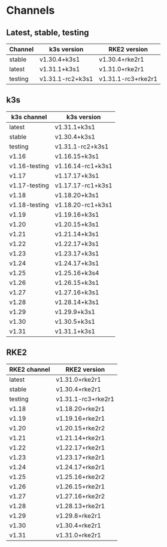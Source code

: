 # Channels

## Latest, stable, testing

| Channel | k3s version | RKE2 version |
| ------- | ----------- | ------------ |
stable|v1.30.4+k3s1|v1.30.4+rke2r1
latest|v1.31.1+k3s1|v1.31.0+rke2r1
testing|v1.31.1-rc2+k3s1|v1.31.1-rc3+rke2r1

## k3s

| k3s channel | k3s version |
| ----------- | ----------- |
| latest | v1.31.1+k3s1 |
| stable | v1.30.4+k3s1 |
| testing | v1.31.1-rc2+k3s1 |
| v1.16 | v1.16.15+k3s1 |
| v1.16-testing | v1.16.14-rc1+k3s1 |
| v1.17 | v1.17.17+k3s1 |
| v1.17-testing | v1.17.17-rc1+k3s1 |
| v1.18 | v1.18.20+k3s1 |
| v1.18-testing | v1.18.20-rc1+k3s1 |
| v1.19 | v1.19.16+k3s1 |
| v1.20 | v1.20.15+k3s1 |
| v1.21 | v1.21.14+k3s1 |
| v1.22 | v1.22.17+k3s1 |
| v1.23 | v1.23.17+k3s1 |
| v1.24 | v1.24.17+k3s1 |
| v1.25 | v1.25.16+k3s4 |
| v1.26 | v1.26.15+k3s1 |
| v1.27 | v1.27.16+k3s1 |
| v1.28 | v1.28.14+k3s1 |
| v1.29 | v1.29.9+k3s1 |
| v1.30 | v1.30.5+k3s1 |
| v1.31 | v1.31.1+k3s1 |

## RKE2

| RKE2 channel | RKE2 version |
| ------------ | ----------- |
| latest | v1.31.0+rke2r1 |
| stable | v1.30.4+rke2r1 |
| testing | v1.31.1-rc3+rke2r1 |
| v1.18 | v1.18.20+rke2r1 |
| v1.19 | v1.19.16+rke2r1 |
| v1.20 | v1.20.15+rke2r2 |
| v1.21 | v1.21.14+rke2r1 |
| v1.22 | v1.22.17+rke2r1 |
| v1.23 | v1.23.17+rke2r1 |
| v1.24 | v1.24.17+rke2r1 |
| v1.25 | v1.25.16+rke2r2 |
| v1.26 | v1.26.15+rke2r1 |
| v1.27 | v1.27.16+rke2r2 |
| v1.28 | v1.28.13+rke2r1 |
| v1.29 | v1.29.8+rke2r1 |
| v1.30 | v1.30.4+rke2r1 |
| v1.31 | v1.31.0+rke2r1 |
